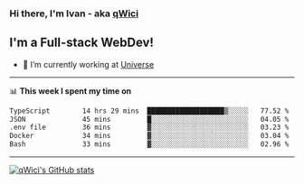 ### Hi there, I'm Ivan - aka [qWici][website]

## I'm a Full-stack WebDev!
- 🔭 I’m currently working at [Universe][universe]

---

📊 **This week I spent my time on**
<!--START_SECTION:waka-->

```txt
TypeScript        14 hrs 29 mins  ███████████████████▒░░░░░   77.52 %
JSON              45 mins         █░░░░░░░░░░░░░░░░░░░░░░░░   04.05 %
.env file         36 mins         ▓░░░░░░░░░░░░░░░░░░░░░░░░   03.23 %
Docker            34 mins         ▓░░░░░░░░░░░░░░░░░░░░░░░░   03.04 %
Bash              33 mins         ▓░░░░░░░░░░░░░░░░░░░░░░░░   02.96 %
```

<!--END_SECTION:waka-->

---

[![qWici's GitHub stats](https://github-readme-stats.vercel.app/api?username=qWici)](https://github.com/qWici/github-readme-stats)

[website]: https://devkucher.com
[twitter]: https://twitter.com/KucherDev
[linkedin]: https://www.linkedin.com/in/ivankucher
[universe]: https://universeapps.limited
